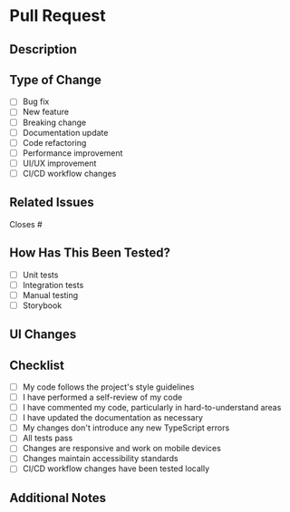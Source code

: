# Pull Request

## Description

<!-- Provide a brief description of the changes introduced by this PR -->

## Type of Change

- [ ] Bug fix
- [ ] New feature
- [ ] Breaking change
- [ ] Documentation update
- [ ] Code refactoring
- [ ] Performance improvement
- [ ] UI/UX improvement
- [ ] CI/CD workflow changes

## Related Issues

<!-- Reference any related issues with #issue_number -->

Closes #

## How Has This Been Tested?

- [ ] Unit tests
- [ ] Integration tests
- [ ] Manual testing
- [ ] Storybook

## UI Changes

<!-- If applicable, include screenshots or videos demonstrating UI changes -->

## Checklist

- [ ] My code follows the project's style guidelines
- [ ] I have performed a self-review of my code
- [ ] I have commented my code, particularly in hard-to-understand areas
- [ ] I have updated the documentation as necessary
- [ ] My changes don't introduce any new TypeScript errors
- [ ] All tests pass
- [ ] Changes are responsive and work on mobile devices
- [ ] Changes maintain accessibility standards
- [ ] CI/CD workflow changes have been tested locally

## Additional Notes

<!-- Any additional information that reviewers should know -->
